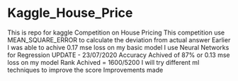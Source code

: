 # Kaggle_House_Price
This is repo for kaggle Competition on House Pricing
This competition use MEAN_SQUARE_ERROR to calculate the deviation from actual answer
Earlier I was able to achive 0.17 mse loss on my basic model 
I use Neural Networks for Regression
UPDATE - 23/07/2020
Accuracy Achived of 87% or 0.13 mse loss on my model
Rank Achived = 1600/5200
I will try different ml techniques to improve the score
Improvements made
